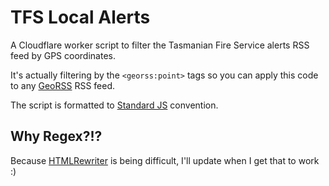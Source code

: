 # TFS Local Alerts

A Cloudflare worker script to filter the Tasmanian Fire Service alerts RSS
feed by GPS coordinates.

It's actually filtering by the `<georss:point>` tags so you can apply this
code to any [GeoRSS](https://en.wikipedia.org/wiki/GeoRSS) RSS feed.

The script is formatted to [Standard JS](https://standardjs.com) convention.

## Why Regex?!?

Because
[HTMLRewriter](https://developers.cloudflare.com/workers/reference/apis/html-rewriter/)
is being difficult, I'll update when I get that to work :)
